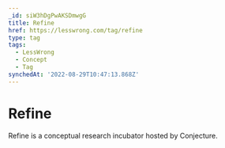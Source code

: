 ```yaml
---
_id: siW3hDgPwAKSDmwgG
title: Refine
href: https://lesswrong.com/tag/refine
type: tag
tags:
  - LessWrong
  - Concept
  - Tag
synchedAt: '2022-08-29T10:47:13.868Z'
---
```

# Refine

Refine is a conceptual research incubator hosted by Conjecture.